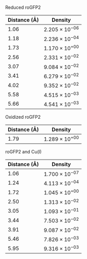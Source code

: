 Reduced roGFP2

| Distance (Å) | Density |
|-----------|-----------|
| 1.06 | $2.205 \times 10^{-06}$ |
| 1.18 | $2.236 \times 10^{-04}$ |
| 1.73 | $1.170 \times 10^{+00}$ |
| 2.56 | $2.331 \times 10^{-02}$ |
| 3.07 | $9.084 \times 10^{-02}$ |
| 3.41 | $6.279 \times 10^{-02}$ |
| 4.02 | $9.352 \times 10^{-02}$ |
| 5.58 | $4.515 \times 10^{-03}$ |
| 5.66 | $4.541 \times 10^{-03}$ |

Oxidized roGFP2

| Distance (Å) | Density |
|-----------|-----------|
| 1.79 | $1.289 \times 10^{+00}$ |

roGFP2 and Cu(I)

| Distance (Å) | Density |
|-----------|-----------|
| 1.06 | $1.700 \times 10^{-07}$ |
| 1.24 | $4.113 \times 10^{-04}$ |
| 1.72 | $1.045 \times 10^{+00}$ |
| 2.50 | $1.313 \times 10^{-02}$ |
| 3.05 | $1.093 \times 10^{-01}$ |
| 3.44 | $7.503 \times 10^{-02}$ |
| 3.91 | $9.087 \times 10^{-02}$ |
| 5.46 | $7.826 \times 10^{-03}$ |
| 5.95 | $9.316 \times 10^{-03}$ |
